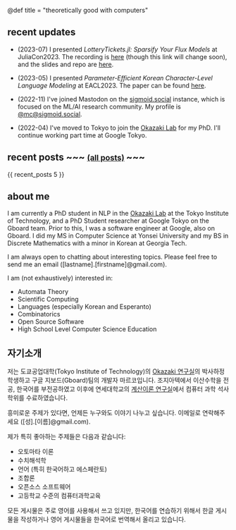 @def title = "theoretically good with computers"

## recent updates

  * (2023-07) I presented *LotteryTickets.jl: Sparsify Your Flux Models* at JuliaCon2023. The recording is [here](https://www.youtube.com/watch?v=gyufVG56TEQ&t=2240s) (though this link will change soon), and the slides and repo are [here](https://github.com/mcognetta/LotteryTickets.jl).

  * (2023-05) I presented *Parameter-Efficient Korean Character-Level Language Modeling* at EACL2023. The paper can be found [here](https://aclanthology.org/2023.eacl-main.172/).

  * (2022-11) I've joined Mastodon on the [sigmoid.social](https://sigmoid.social/about) instance, which is focused on the ML/AI research community. My profile is [@mc@sigmoid.social](https://sigmoid.social/@mc).

  * (2022-04) I've moved to Tokyo to join the [Okazaki Lab](https://www.nlp.c.titech.ac.jp/) for my PhD. I'll continue working part time at Google Tokyo.

## recent posts ~~~ <small> <a href=../posts>(all posts)</a> </small> ~~~

{{ recent_posts 5 }}

## about me

I am currently a PhD student in NLP in the [Okazaki Lab](https://www.nlp.c.titech.ac.jp/) at the Tokyo Institute of Technology, and a PhD Student researcher at Google Tokyo on the Gboard team. Prior to this, I was a software engineer at Google, also on Gboard. I did my MS in Computer Science at Yonsei University and my BS in Discrete Mathematics with a minor in Korean at Georgia Tech.

I am always open to chatting about interesting topics. Please feel free to send me an email ([lastname].[firstname]@gmail.com).

I am (not exhaustively) interested in:
  * Automata Theory
  * Scientific Computing
  * Languages (especially Korean and Esperanto)
  * Combinatorics
  * Open Source Software
  * High School Level Computer Science Education

## 자기소개

저는 도쿄공업대학(Tokyo Institute of Technology)의 [Okazaki 연구실](https://www.nlp.c.titech.ac.jp/)의 박사하정 학생하고 구글 지보드(Gboard)팀의 개발자 마르코입니다. 조지아텍에서 이산수학을 전공, 한국어를 부전공하였고 이후에 연세대학교의 [계산이론 연구실](https://toc.yonsei.ac.kr/)에서 컴퓨터 과학 석사학위를 수료하였습니다.

흥미로운 주제가 있다면, 언제든 누구와도 이야기 나누고 싶습니다. 이메일로 연락해주세요 ([성].[이름]@gmail.com).

제가 특히 좋아하는 주제들은 다음과 같습니다:
  * 오토마타 이론
  * 수치해석학
  * 언어 (특히 한국어하고 에스페란토)
  * 조합론
  * 오픈소스 소프트웨어
  * 고등학교 수준의 컴퓨터과학교육

모든 게시물은 주로 영어를 사용해서 쓰고 있지만, 한국어를 연습하기 위해서 한글 게시물을 작성하거나  영어 게시물들을 한국어로 번역해서 올리고 있습니다.